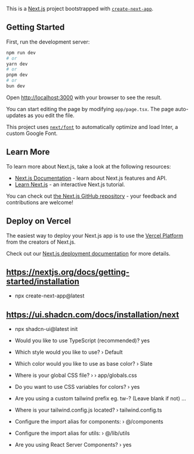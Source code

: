 This is a [Next.js](https://nextjs.org/) project bootstrapped with [`create-next-app`](https://github.com/vercel/next.js/tree/canary/packages/create-next-app).

## Getting Started

First, run the development server:

```bash
npm run dev
# or
yarn dev
# or
pnpm dev
# or
bun dev
```

Open [http://localhost:3000](http://localhost:3000) with your browser to see the result.

You can start editing the page by modifying `app/page.tsx`. The page auto-updates as you edit the file.

This project uses [`next/font`](https://nextjs.org/docs/basic-features/font-optimization) to automatically optimize and load Inter, a custom Google Font.

## Learn More

To learn more about Next.js, take a look at the following resources:

- [Next.js Documentation](https://nextjs.org/docs) - learn about Next.js features and API.
- [Learn Next.js](https://nextjs.org/learn) - an interactive Next.js tutorial.

You can check out [the Next.js GitHub repository](https://github.com/vercel/next.js/) - your feedback and contributions are welcome!

## Deploy on Vercel

The easiest way to deploy your Next.js app is to use the [Vercel Platform](https://vercel.com/new?utm_medium=default-template&filter=next.js&utm_source=create-next-app&utm_campaign=create-next-app-readme) from the creators of Next.js.

Check out our [Next.js deployment documentation](https://nextjs.org/docs/deployment) for more details.


## https://nextjs.org/docs/getting-started/installation

- npx create-next-app@latest

## https://ui.shadcn.com/docs/installation/next

- npx shadcn-ui@latest init

- Would you like to use TypeScript (recommended)?  yes
- Which style would you like to use? › Default
- Which color would you like to use as base color? › Slate
- Where is your global CSS file? › › app/globals.css
- Do you want to use CSS variables for colors? › yes
- Are you using a custom tailwind prefix eg. tw-? (Leave blank if not) ...
- Where is your tailwind.config.js located? › tailwind.config.ts
- Configure the import alias for components: › @/components
- Configure the import alias for utils: › @/lib/utils
- Are you using React Server Components? ›  yes
